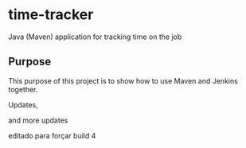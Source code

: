 # time-tracker
Java (Maven) application for tracking time on the job

## Purpose

This purpose of this project is to show how to use Maven and Jenkins together.

Updates, 

and more updates

editado para forçar build 4
